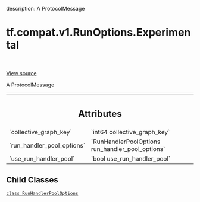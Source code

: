 description: A ProtocolMessage

<div itemscope itemtype="http://developers.google.com/ReferenceObject">
<meta itemprop="name" content="tf.compat.v1.RunOptions.Experimental" />
<meta itemprop="path" content="Stable" />
<meta itemprop="property" content="RunHandlerPoolOptions"/>
</div>

# tf.compat.v1.RunOptions.Experimental

<!-- Insert buttons and diff -->

<table class="tfo-notebook-buttons tfo-api nocontent" align="left">

</table>

<a target="_blank" href="/code/stable/tensorflow/core/protobuf/config.proto">View source</a>



A ProtocolMessage

<!-- Placeholder for "Used in" -->




<!-- Tabular view -->
 <table class="responsive fixed orange">
<colgroup><col width="214px"><col></colgroup>
<tr><th colspan="2"><h2 class="add-link">Attributes</h2></th></tr>

<tr>
<td>
`collective_graph_key`
</td>
<td>
`int64 collective_graph_key`
</td>
</tr><tr>
<td>
`run_handler_pool_options`
</td>
<td>
`RunHandlerPoolOptions run_handler_pool_options`
</td>
</tr><tr>
<td>
`use_run_handler_pool`
</td>
<td>
`bool use_run_handler_pool`
</td>
</tr>
</table>



## Child Classes
[`class RunHandlerPoolOptions`](../../../../tf/compat/v1/RunOptions/Experimental/RunHandlerPoolOptions.md)

